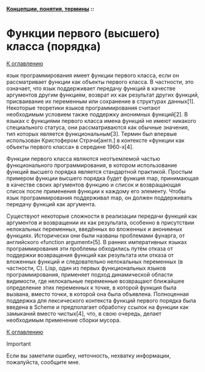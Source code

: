 **[Концепции, понятия, термины](../README.md#concepts) ::**
# Функции первого (высшего) класса (порядка)

<!--

-->

[К оглавлению](../README.md#concepts)

язык программирования имеет функции первого класса, если он рассматривает функции как объекты первого класса. В частности, это означает, что язык поддерживает передачу функций в качестве аргументов другим функциям, возврат их как результат других функций, присваивание их переменным или сохранение в структурах данных[1]. Некоторые теоретики языков программирования считают необходимым условием также поддержку анонимных функций[2]. В языках с функциями первого класса имена функций не имеют никакого специального статуса, они рассматриваются как обычные значения, тип которых является функциональным[3]. Термин был впервые использован Кристофером Стрэчи[англ.] в контексте «функции как объекты первого класса» в середине 1960-х[4].

Функции первого класса являются неотъемлемой частью функционального программирования, в котором использование функций высшего порядка является стандартной практикой. Простым примером функции высшего порядка будет функция map, принимающая в качестве своих аргументов функцию и список и возвращающая список после применения функции к каждому его элементу. Чтобы язык программирования поддерживал map, он должен поддерживать передачу функций как аргумента.

Существуют некоторые сложности в реализации передачи функций как аргументов и возвращении их как результата, особенно в присутствии нелокальных переменных, введённых во вложенных и анонимных функциях. Исторически они были названы проблемами фунарга, от английского «function argument»[5]. В ранних императивных языках программирования эти проблемы обходились путём отказа от поддержки возвращения функций как результата или отказа от вложенных функций и следовательно нелокальных переменных (в частности, C). Lisp, один из первых функциональных языков программирования, применяет подход динамической области видимости, где нелокальные переменные возвращают ближайшее определение этих переменных к точке, в которой функция была вызвана, вместо точки, в которой она была объявлена. Полноценная поддержка для лексического контекста функций первого порядка была введена в Scheme и предполагает обработку ссылок на функции как замыканий вместо чистых[4], что, в свою очередь, делает необходимым применение сборки мусора.

[К оглавлению](../README.md#concepts)

> [!IMPORTANT]
> Если вы заметили ошибку, неточность, нехватку информации, пожалуйста, сообщите мне.
